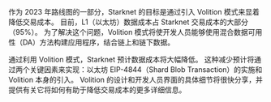 作为 2023 年路线图的一部分，Starknet 的目标是通过引入 Volition 模式来显着降低交易成本。 目前，L1（以太坊）数据成本占 Starknet 交易成本的大部分（95%）。 为了解决这个问题，Volition 模式将使开发人员能够使用混合数据可用性（DA）方法构建应用程序，结合链上和链下数据。

通过利用 Volition 模式，Starknet 预计数据成本将大幅降低。 这种减少预计将通过两个关键因素来实现：以太坊 EIP-4844（Shard Blob Transaction）的实施和 Volition 本身的引入。 Volition 的设计和开发人员界面的具体细节将很快分享，并提供有关它将如何有助于降低交易成本的更多详细信息。